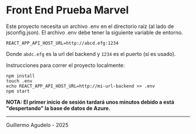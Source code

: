 # Front End Prueba Marvel

Este proyecto necesita un archivo .env en el directorio raíz (al lado de jsconfig.json). El archivo .env debe
tener la siguiente variable de entorno.

`REACT_APP_API_HOST_URL=http://abcd.efg:1234`

Donde `abdc.efg` es la url del backend y `1234` es el puerto (si es usado).

Instrucciones para correr el proyecto localmente:

```
npm install
touch .env
echo REACT_APP_API_HOST_URL=http://mi-url-backend >> .env
npm start
````

**NOTA: El primer inicio de sesión tardará unos minutos debido a está "despertando" la base de datos de Azure.**

---

Guillermo Agudelo - 2025
